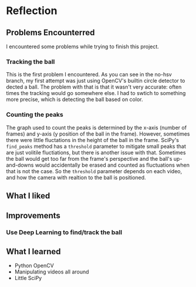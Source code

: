 # Reflection

## Problems Encounterred

I encountered some problems while trying to finish this project.

### Tracking the ball 

This is the first problem I encountered. As you can see in the no-hsv branch, my first attempt was just using OpenCV's builtin circle detector to dected a ball. The problem with that is that it wasn't very accurate: often times the tracking would go somewhere else. I had to swtich to something more precise, which is detecting the ball based on color.

### Counting the peaks

The graph used to count the peaks is determined by the x-axis (number of frames) and y-axis (y position of the ball in the frame). However, sometimes there were little fluctations in the height of the ball in the frame. SciPy's `find_peaks` method has a `threshold` parameter to mitigate small peaks that are just volitile fluctiations, but there is another issue with that. Sometimes the ball would get too far from the frame's perspective and the ball's up-and-downs would accidentally be erased and counted as fluctuations when that is not the case. So the `threshold` parameter depends on each video, and how the camera with realtion to the ball is positioned.

## What I liked

## Improvements

### Use Deep Learning to find/track the ball

## What I learned

- Python OpenCV
- Manipulating videos all around
- Little SciPy